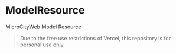 # ModelResource
MicroCityWeb Model Resource

> Due to the free use restrictions of Vercel, this repository is for personal use only.